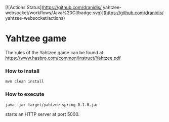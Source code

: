 [![Actions Status](https://github.com/dranidis/
yahtzee-websocket/workflows/Java%20CI/badge.svg)](https://github.com/dranidis/
yahtzee-websocket/actions)

# Yahtzee game

The rules of the Yahtzee game can be found at: https://www.hasbro.com/common/instruct/Yahtzee.pdf


### How to install
```
mvn clean install
```

### How to execute
```
java -jar target/yahtzee-spring-0.1.0.jar
```

starts an HTTP server at port 5000.
